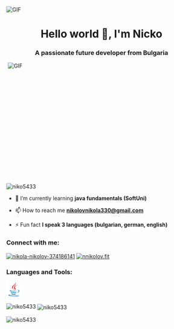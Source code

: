 <img align="center" alt="GIF" src="https://ucscextension-live-28cd95cf77884d15bb06-01c17c1.divio-media.net/images/java-programmin-for-beginner.2e16d0ba.fill-2400x858-c100.jpg" width="1500" height="350" />

<h1 align="center">Hello world 👋, I'm Nicko</h1>
<h3 align="center">A passionate future developer from Bulgaria</h3>

<img align="right" alt="GIF" src="https://user-images.githubusercontent.com/106319618/195994303-6a61dc70-3630-4598-87c0-7bf88b2553ac.gif" width="500" height="320" />

<p align="left"> <img src="https://komarev.com/ghpvc/?username=niko5433&label=Profile%20views&color=0e75b6&style=flat" alt="niko5433" /> </p>

- 🌱 I’m currently learning **java fundamentals (SoftUni)**

- 📫 How to reach me **nikolovnikola330@gmail.com**

- ⚡ Fun fact **I speak 3 languages (bulgarian, german, english)**

<h3 align="left">Connect with me:</h3>
<p align="left">
<a href="https://linkedin.com/in/nikola-nikolov-374186141" target="blank"><img align="center" src="https://raw.githubusercontent.com/rahuldkjain/github-profile-readme-generator/master/src/images/icons/Social/linked-in-alt.svg" alt="nikola-nikolov-374186141" height="30" width="40" /></a>
<a href="https://instagram.com/nnikolov.fit" target="blank"><img align="center" src="https://raw.githubusercontent.com/rahuldkjain/github-profile-readme-generator/master/src/images/icons/Social/instagram.svg" alt="nnikolov.fit" height="30" width="40" /></a>
</p>

<h3 align="left">Languages and Tools:</h3>
<p align="left"> <a href="https://www.java.com" target="_blank" rel="noreferrer"> <img src="https://raw.githubusercontent.com/devicons/devicon/master/icons/java/java-original.svg" alt="java" width="40" height="40"/> </a> </p>

<p><img align="left" src="https://github-readme-stats.vercel.app/api/top-langs?username=niko5433&show_icons=true&locale=en&layout=compact" alt="niko5433" /></p>

<p>&nbsp;<img align="center" src="https://github-readme-stats.vercel.app/api?username=niko5433&show_icons=true&locale=en" alt="niko5433" /></p>

<p><img align="center" src="https://github-readme-streak-stats.herokuapp.com/?user=niko5433&" alt="niko5433" /></p>
